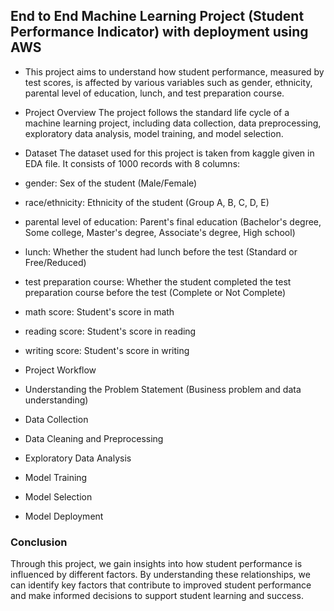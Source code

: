 ## End to End Machine Learning Project (Student Performance Indicator) with deployment using AWS
- This project aims to understand how student performance, measured by test scores, is affected by various variables such as gender, ethnicity, parental level of education, lunch, and test preparation course.

- Project Overview
The project follows the standard life cycle of a machine learning project, including data collection, data preprocessing, exploratory data analysis, model training, and model selection.

- Dataset
The dataset used for this project is taken from kaggle given in EDA file. It consists of 1000 records with 8 columns:

- gender: Sex of the student (Male/Female)
- race/ethnicity: Ethnicity of the student (Group A, B, C, D, E)
- parental level of education: Parent's final education (Bachelor's degree, Some college, Master's degree, Associate's degree, High school)
- lunch: Whether the student had lunch before the test (Standard or Free/Reduced)
- test preparation course: Whether the student completed the test preparation course before the test (Complete or Not Complete)
- math score: Student's score in math
- reading score: Student's score in reading
- writing score: Student's score in writing
- Project Workflow
- Understanding the Problem Statement (Business problem and data understanding)
- Data Collection
- Data Cleaning and Preprocessing
- Exploratory Data Analysis
- Model Training
- Model Selection
- Model Deployment


### Conclusion
Through this project, we gain insights into how student performance is influenced by different factors. By understanding these relationships, we can identify key factors that contribute to improved student performance and make informed decisions to support student learning and success.

